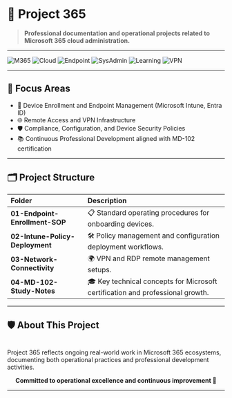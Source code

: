 # 🚀 Project 365

> **Professional documentation and operational projects related to Microsoft 365 cloud administration.**

---

![M365](https://img.shields.io/badge/Microsoft%20365-0078D4?style=for-the-badge&logo=microsoft)
![Cloud](https://img.shields.io/badge/Cloud-Enabled-00C7B7?style=for-the-badge&logo=icloud)
![Endpoint](https://img.shields.io/badge/Endpoint%20Management-4CAF50?style=for-the-badge&logo=devicehub)
![SysAdmin](https://img.shields.io/badge/System%20Administration-006400?style=for-the-badge&logo=windows)
![Learning](https://img.shields.io/badge/Learning%20In%20Progress-FFA500?style=for-the-badge&logo=readthedocs)
![VPN](https://img.shields.io/badge/VPN-Remote%20Access-0066CC?style=for-the-badge&logo=wireguard)



---

## 🎯 Focus Areas

- 📱 Device Enrollment and Endpoint Management (Microsoft Intune, Entra ID)
- 🌐 Remote Access and VPN Infrastructure
- 🛡️ Compliance, Configuration, and Device Security Policies
- 📚 Continuous Professional Development aligned with MD-102 certification

---

## 🗂️ Project Structure

| Folder | Description |
|:---|:---|
| **01-Endpoint-Enrollment-SOP** | 📋 Standard operating procedures for onboarding devices. |
| **02-Intune-Policy-Deployment** | 🛠️ Policy management and configuration deployment workflows. |
| **03-Network-Connectivity** | 🌍 VPN and RDP remote management setups. |
| **04-MD-102-Study-Notes** | 🎓 Key technical concepts for Microsoft certification and professional growth. |

---

## 🛡 About This Project

<br>
Project 365 reflects ongoing real-world work in Microsoft 365 ecosystems, documenting both operational practices and professional development activities.

<br>

<p align="center">
  <strong>Committed to operational excellence and continuous improvement 🚀</strong>
</p>

---

